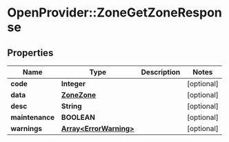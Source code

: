 # OpenProvider::ZoneGetZoneResponse

## Properties
Name | Type | Description | Notes
------------ | ------------- | ------------- | -------------
**code** | **Integer** |  | [optional] 
**data** | [**ZoneZone**](ZoneZone.md) |  | [optional] 
**desc** | **String** |  | [optional] 
**maintenance** | **BOOLEAN** |  | [optional] 
**warnings** | [**Array&lt;ErrorWarning&gt;**](ErrorWarning.md) |  | [optional] 

